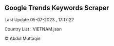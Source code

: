 

## Google Trends Keywords Scraper 
 
Last Update 05-07-2023 , 17:17:22

Country List :
VIETNAM.json



© Abdul Muttaqin 
